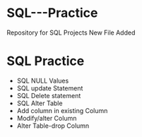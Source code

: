 # SQL---Practice
Repository for SQL Projects
New File Added

<h1>SQL Practice</h1>

+ SQL NULL Values
+ SQL update Statement
+ SQL Delete statement
+ SQL Alter Table
+ Add column in existing Column
+ Modify/alter Column
+ Alter Table-drop Column

